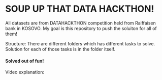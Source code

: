 # SOUP UP THAT DATA HACKTHON!

All datasets are from DATAHACKTHON competition held from Raiffaisen bank in KOSOVO. My goal is this repository to push the soluiton for all of them!

Structure:
There are different folders which has different tasks to solve. 
Solution for each of those tasks is in the folder itself.


<h4>Solved out of fun! </h4>
Video explanation:


